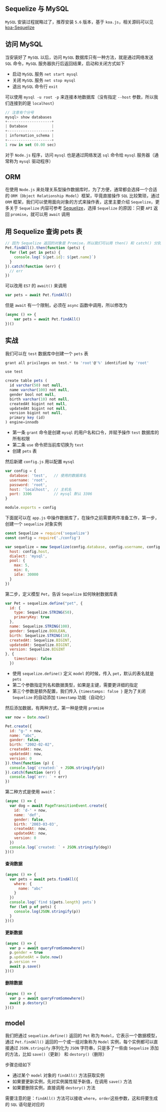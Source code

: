 







## Sequelize 与 MySQL

`MySQL` 安装过程就略过了，推荐安装 `5.6` 版本，基于 `koa.js`，相关源码可以见 [koa-Sequelize](https://github.com/heptaluan/koa-demo/tree/master/koa-Sequelize)

<!--more-->


## 访问 MySQL

当安装好了 `MySQL` 以后，访问 `MySQL` 数据库只有一种方法，就是通过网络发送 `SQL` 命令，`MySQL` 服务器执行后返回结果，启动和关闭方式如下

* 启动 `MySQL` 服务 `net start mysql`
* 关闭 `MySQL` 服务 `net stop mysql`
* 退出 `MySQL` 命令行 `exit`

可以使用 `mysql -u root -p` 来连接本地数据库（没有指定 `--host` 参数，所以我们连接到的是 `localhost`）

```js
// 注意有个分号
mysql> show databases
+--------------------+
| Database           |
+--------------------+
| information_schema |
+--------------------+
1 row in set (0.00 sec)
```

对于 `Node.js` 程序，访问 `mysql` 也是通过网络发送 `sql` 命令给 `mysql` 服务器（通常称为 `mysql` 驱动程序）


## ORM

在使用 `Node.js` 来处理关系型操作数据库时，为了方便，通常都会选择一个合适的 `ORM`（`Object Relationship Model`）框架，毕竟直接操作 `SQL` 比较繁琐，通过 `ORM` 框架，我们可以使用面向对象的方式来操作表，这里主要介绍 `Sequelize`，更多关于 `Sequelize` 内容可参考 [Sequelize](https://github.com/heptaluan/full-stack/blob/master/Sequelize.MD)，选择 `Sequelize` 的原因：只要 `API` 返回 `promise`，就可以用 `await` 调用

## 用 Sequelize 查询 pets 表

```js
// 因为 Sequelize 返回的对象是 Promise，所以我们可以用 then() 和 catch() 分别异步响应成功和失败
Pet.findAll().then(function (pets) {
  for (let pet in pets) {
    console.log(`${pet.id}: ${pet.name}`)
  }
}).catch(function (err) {
  // err
})
```

可以改用 `ES7` 的 `await()` 来调用

```js
var pets = await Pet.findAll()
```

但是 `await` 有一个限制，必须在 `async` 函数中调用，所以修改为

```js
(async () => {
    var pets = await Pet.findAll()
})()
```


## 实战

我们可以在 `test` 数据库中创建一个 `pets` 表

```js
grant all privileges on test.* to 'root'@'%' identified by 'root'

use test

create table pets (
  id varchar(50) not null,
  name varchar(100) not null,
  gender bool not null,
  birth varchar(10) not null,
  createdAt bigint not null,
  updatedAt bigint not null,
  version bigint not null,
  primary key (id)
) engine=innodb
```

* 第一条 `grant` 命令是创建 `mysql` 的用户名和口令，并赋予操作 `test` 数据库的所有权限
* 第二条 `use` 命令把当前库切换为 `test`
* 创建 `pets` 表

然后新建 `config.js` 用以配置 `mysql`

```js
var config = {
  database: 'test',   // 使用的数据库名
  username: 'root',
  password: 'root', 
  host: 'localhost',  // 主机名
  port: 3306          // mysql 默认 3306
}

module.exports = config
```


下面就可以在 `app.js` 中操作数据库了，在操作之前需要两件准备工作，第一步，创建一个 `sequelize` 对象实例

```js
const Sequelize = require('sequelize')
const config = require('./config')

var sequelize = new Sequelize(config.database, config.username, config.password, {
  host: config.host,
  dialect: 'mysql',
  pool: {
    max: 5,
    min: 0,
    idle: 30000
  }
})
```

第二步，定义模型 `Pet`，告诉 `Sequelize` 如何映射数据库表

```js
var Pet = sequelize.define("pet", {
  id: {
    type: Sequelize.STRING(50),
    primaryKey: true
  },
  name: Sequelize.STRING(100),
  gender: Sequelize.BOOLEAN,
  birth: Sequelize.STRING(10),
  createdAt: Sequelize.BIGINT,
  updatedAt: Sequelize.BIGINT,
  version: Sequelize.BIGINT
}, {
    timestamps: false
  })
```

* 使用 `sequelize.define()` 定义 `model` 的时候，传入 `pet`，默认的表名就是 `pets`
* 第二个参数指定列名和数据类型，如果是主键，需要更详细的指定
* 第三个参数是额外配置，我们传入 `{timestamps: false }` 是为了关闭 `Sequelize` 的自动添加 `timestamp` 功能（自动化）

然后添加数据，有两种方式，第一种是使用 `promise`

```js
var now = Date.now()

Pet.create({
  id: "g-" + now,
  name: "abc",
  gander: false,
  birth: "2002-02-02",
  createdAt: now,
  updatedAt: now,
  version: 0
}).then(function (p) {
  console.log(`created:` + JSON.stringify(p))
}).catch(function (err) {
  console.log(`err: ` + err)
})
```

第二种方式是使用 `await`：

```js
(async () => {
  var dog = await PageTransitionEvent.create({
    id: 'd-' + now,
    name: 'def',
    gender: false,
    birth: '2003-03-03',
    createdAt: now,
    updatedAt: now,
    version: 0
  })
  console.log(`created: ` + JSON.stringify(dog))
})()
```

#### 查询数据

```js
(async () => {
  var pets = await pets.findAll({
    where: {
      name: "abc"
    }
  })
  console.log(`find ${pets.length} pets`)
  for (let p of pets) {
    console.log(JSON.stringify(p))
  }
})()
```

#### 更新数据

```js
(async () => {
  var p = await queryFromSomewhere()
  p.gender = true
  p.updatedAt = Date.now()
  p.version ++
  await p.save()
})()
```

#### 删除数据

```js
(async () => {
  var p = await queryFromSomewhere()
  await p.destory()
})()
```

## model

我们把通过 `sequelize.define()` 返回的 `Pet` 称为 `Model`，它表示一个数据模型，通过 `Pet.findAll()` 返回的一个或一组对象称为 `Model` 实例，每个实例都可以直接通过 `JSON.stringify` 序列化为 `JSON` 字符串，只是多了一些由 `Sequelize` 添加的方法，比如 `save()`（更新） 和 `destory()`（删除）

步骤总结如下

* 通过某个 `model` 对象的 `findAll()` 方法获取实例
* 如果要更新实例，先对实例属性赋予新值，在调用 `save()` 方法
* 如果要删除实例，直接调用 `destory()` 方法

需要注意的是：`findAll()` 方法可以接收 `where`，`order`这些参数，这和将要生成的 `SQL` 语句是对应的
